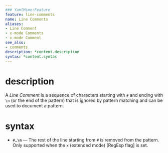 ```yaml
---
### YamlMime:Feature
feature: line-comments
name: Line Comments
aliases:
- Line Comment
- x-mode Comments
- x-mode Comment
see_also:
- comments
description: *content.description
syntax: *content.syntax
---
```

# description
A <dfn>Line Comment</dfn> is a sequence of characters starting with `#` and ending with `\n` (or the end of the pattern) that is ignored by pattern matching and can be used to document a pattern.

# syntax
- <code>#…<strong>\\n</strong></code> &mdash; The rest of the line starting from `#` is removed from the pattern. Only supported when the `x` (extended mode) [RegExp flag] is set.